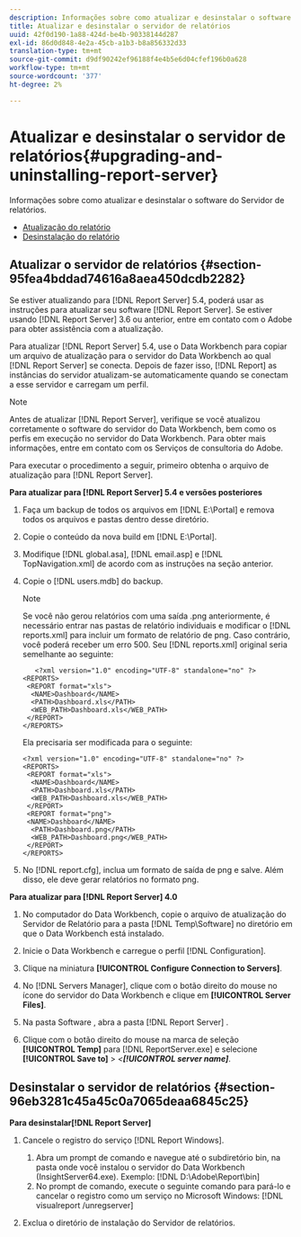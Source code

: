```yaml
---
description: Informações sobre como atualizar e desinstalar o software do Servidor de relatórios.
title: Atualizar e desinstalar o servidor de relatórios
uuid: 42f0d190-1a88-424d-be4b-90338144d287
exl-id: 86d0d848-4e2a-45cb-a1b3-b8a856332d33
translation-type: tm+mt
source-git-commit: d9df90242ef96188f4e4b5e6d04cfef196b0a628
workflow-type: tm+mt
source-wordcount: '377'
ht-degree: 2%

---
```


# Atualizar e desinstalar o servidor de relatórios{#upgrading-and-uninstalling-report-server}

Informações sobre como atualizar e desinstalar o software do Servidor de relatórios.

* [Atualização do relatório](../../../home/c-rpt-oview/c-inst-rpt/c-upgrade-uninstall-rpt.md#section-95fea4bddad74616a8aea450dcdb2282)
* [Desinstalação do relatório](../../../home/c-rpt-oview/c-inst-rpt/c-upgrade-uninstall-rpt.md#section-96eb3281c45a45c0a7065deaa6845c25)

## Atualizar o servidor de relatórios {#section-95fea4bddad74616a8aea450dcdb2282}

Se estiver atualizando para [!DNL Report Server] 5.4, poderá usar as instruções para atualizar seu software [!DNL Report Server]. Se estiver usando [!DNL Report Server] 3.6 ou anterior, entre em contato com o Adobe para obter assistência com a atualização.

Para atualizar [!DNL Report Server] 5.4, use o Data Workbench para copiar um arquivo de atualização para o servidor do Data Workbench ao qual [!DNL Report Server] se conecta. Depois de fazer isso, [!DNL Report] as instâncias do servidor atualizam-se automaticamente quando se conectam a esse servidor e carregam um perfil.

>[!NOTE]
>
>Antes de atualizar [!DNL Report Server], verifique se você atualizou corretamente o software do servidor do Data Workbench, bem como os perfis em execução no servidor do Data Workbench. Para obter mais informações, entre em contato com os Serviços de consultoria do Adobe.

Para executar o procedimento a seguir, primeiro obtenha o arquivo de atualização para [!DNL Report Server].

**Para atualizar para  [!DNL Report Server] 5.4 e versões posteriores**

1. Faça um backup de todos os arquivos em [!DNL E:\Portal] e remova todos os arquivos e pastas dentro desse diretório.
1. Copie o conteúdo da nova build em [!DNL E:\Portal].
1. Modifique [!DNL global.asa], [!DNL email.asp] e [!DNL TopNavigation.xml] de acordo com as instruções na seção anterior.

1. Copie o [!DNL users.mdb] do backup.

   >[!NOTE]
   >
   >Se você não gerou relatórios com uma saída .png anteriormente, é necessário entrar nas pastas de relatório individuais e modificar o [!DNL reports.xml] para incluir um formato de relatório de png. Caso contrário, você poderá receber um erro 500. Seu [!DNL reports.xml] original seria semelhante ao seguinte:

   ```
      <?xml version="1.0" encoding="UTF-8" standalone="no" ?>
   <REPORTS>
    <REPORT format="xls">
     <NAME>Dashboard</NAME>
     <PATH>Dashboard.xls</PATH>
     <WEB_PATH>Dashboard.xls</WEB_PATH>
    </REPORT>
   </REPORTS>
   ```

   Ela precisaria ser modificada para o seguinte:

   ```
   <?xml version="1.0" encoding="UTF-8" standalone="no" ?>
   <REPORTS>
    <REPORT format="xls">
     <NAME>Dashboard</NAME>
     <PATH>Dashboard.xls</PATH>
     <WEB_PATH>Dashboard.xls</WEB_PATH>
    </REPORT>
    <REPORT format="png">
    <NAME>Dashboard</NAME>
     <PATH>Dashboard.png</PATH>
     <WEB_PATH>Dashboard.png</WEB_PATH>
    </REPORT>
   </REPORTS>
   ```

1. No [!DNL report.cfg], inclua um formato de saída de png e salve. Além disso, ele deve gerar relatórios no formato png.

**Para atualizar para  [!DNL Report Server] 4.0**

1. No computador do Data Workbench, copie o arquivo de atualização do Servidor de Relatório para a pasta [!DNL Temp\Software] no diretório em que o Data Workbench está instalado.
1. Inicie o Data Workbench e carregue o perfil [!DNL Configuration].
1. Clique na miniatura **[!UICONTROL Configure Connection to Servers]**.
1. No [!DNL Servers Manager], clique com o botão direito do mouse no ícone do servidor do Data Workbench e clique em **[!UICONTROL Server Files]**.

1. Na pasta Software , abra a pasta [!DNL Report Server] .
1. Clique com o botão direito do mouse na marca de seleção **[!UICONTROL Temp]** para [!DNL ReportServer.exe] e selecione **[!UICONTROL Save to]** > *&lt;**[!UICONTROL server name]***.

## Desinstalar o servidor de relatórios {#section-96eb3281c45a45c0a7065deaa6845c25}

**Para desinstalar[!DNL Report Server]**

1. Cancele o registro do serviço [!DNL Report Windows].

   1. Abra um prompt de comando e navegue até o subdiretório bin, na pasta onde você instalou o servidor do Data Workbench (InsightServer64.exe). Exemplo: [!DNL D:\Adobe\Report\bin]
   1. No prompt de comando, execute o seguinte comando para pará-lo e cancelar o registro como um serviço no Microsoft Windows: [!DNL visualreport /unregserver]

1. Exclua o diretório de instalação do Servidor de relatórios.
